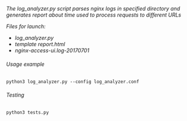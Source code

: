*The log_analyzer.py script parses nginx logs in specified directory and*
*generates report about time used to process requests to different URLs*

*Files for launch:*
* *log_analyzer.py*
* *template report.html*
* *nginx-access-ui.log-20170701*

###### Usage example
`python3 log_analyzer.py --config log_analyzer.conf`

###### Testing
`python3 tests.py`
